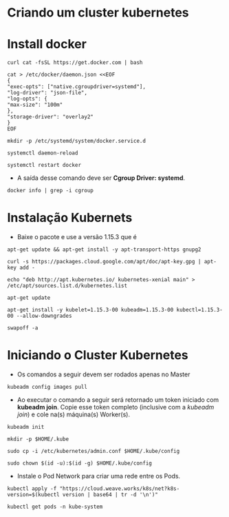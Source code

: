 Criando um cluster kubernetes
========================

# Install docker

```
curl cat -fsSL https://get.docker.com | bash
```
```
cat > /etc/docker/daemon.json <<EOF
{
"exec-opts": ["native.cgroupdriver=systemd"],
"log-driver": "json-file",
"log-opts": {
"max-size": "100m"
},
"storage-driver": "overlay2"
}
EOF
```
```
mkdir -p /etc/systemd/system/docker.service.d
```
```
systemctl daemon-reload
```
```
systemctl restart docker
```

- A saída desse comando deve ser **Cgroup Driver: systemd**.

```
docker info | grep -i cgroup
```

# Instalação Kubernets

- Baixe o pacote e use a versão 1.15.3 que é 

```
apt-get update && apt-get install -y apt-transport-https gnupg2
```
```
curl -s https://packages.cloud.google.com/apt/doc/apt-key.gpg | apt-key add -
```
```
echo "deb http://apt.kubernetes.io/ kubernetes-xenial main" > /etc/apt/sources.list.d/kubernetes.list
```
```
apt-get update
```
```
apt-get install -y kubelet=1.15.3-00 kubeadm=1.15.3-00 kubectl=1.15.3-00 --allow-downgrades
```
```
swapoff -a
```

# Iniciando o Cluster Kubernetes

- Os comandos a seguir devem ser rodados apenas no Master

`kubeadm config images pull`

- Ao executar o comando a seguir será retornado um token iniciado com **kubeadm join**. Copie esse token completo (inclusive com a *kubeadm join*) e cole na(s) máquina(s) Worker(s).

`kubeadm init`

`mkdir -p $HOME/.kube`

`sudo cp -i /etc/kubernetes/admin.conf $HOME/.kube/config`

`sudo chown $(id -u):$(id -g) $HOME/.kube/config`

- Instale o Pod Network para criar uma rede entre os Pods.

`kubectl apply -f "https://cloud.weave.works/k8s/net?k8s-version=$(kubectl version | base64 | tr -d '\n')"`

`kubectl get pods -n kube-system`
